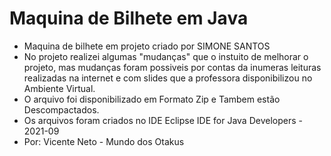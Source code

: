 # Maquina de Bilhete em Java

 - Maquina de bilhete em projeto criado por SIMONE SANTOS
 - No projeto realizei algumas "mudanças" que o instuito de melhorar o projeto, mas mudanças foram possiveis por contas da inumeras leituras realizadas na internet e com slides que a professora disponibilizou no Ambiente Virtual.
 - O arquivo foi disponibilizado em Formato Zip e Tambem estão Descompactados.
 - Os arquivos foram criados no IDE Eclipse IDE for Java Developers - 2021-09
 - Por: Vicente Neto - Mundo dos Otakus

